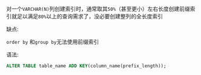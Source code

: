 对一个`VARCHAR(N)`列创建索引时，通常取其`50%`（甚至更小）左右长度创建前缀索引就足以满足`80%`以上的查询需求了，没必要创建整列的全长度索引

缺点:

`order by` 和`group by`无法使用前缀索引

语法:

```sql
ALTER TABLE table_name ADD KEY(column_name(prefix_length));
```


